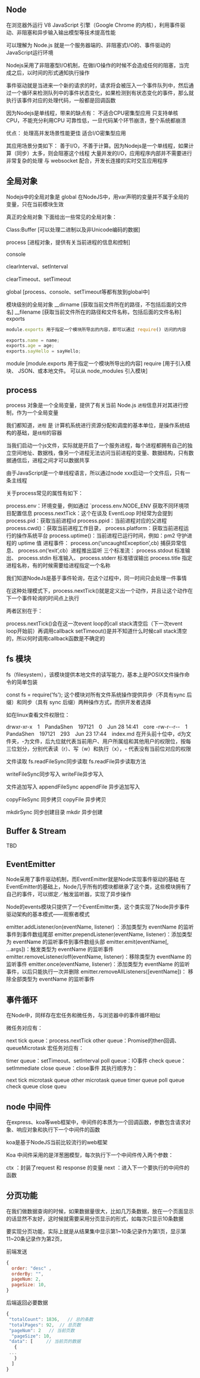 ## Node

在浏览器外运行 V8 JavaScript 引擎（Google Chrome 的内核），利用事件驱动、非阻塞和异步输入输出模型等技术提高性能

可以理解为 Node.js 就是一个服务器端的、非阻塞式I/O的、事件驱动的JavaScript运行环境

Nodejs采用了非阻塞型I/O机制，在做I/O操作的时候不会造成任何的阻塞，当完成之后，以时间的形式通知执行操作

事件驱动就是当进来一个新的请求的时，请求将会被压入一个事件队列中，然后通过一个循环来检测队列中的事件状态变化，如果检测到有状态变化的事件，那么就执行该事件对应的处理代码，一般都是回调函数

因为Nodejs是单线程，带来的缺点有：
不适合CPU密集型应用
只支持单核CPU，不能充分利用CPU
可靠性低，一旦代码某个环节崩溃，整个系统都崩溃

优点：
处理高并发场景性能更佳
适合I/O密集型应用

其应用场景分类如下：
善于I/O，不善于计算。因为Nodejs是一个单线程，如果计算（同步）太多，则会阻塞这个线程
大量并发的I/O，应用程序内部并不需要进行非常复杂的处理
与 websocket 配合，开发长连接的实时交互应用程序


## 全局对象
Nodejs中的全局对象是 global
在NodeJS中，用var声明的变量并不属于全局的变量，只在当前模块生效


真正的全局对象
下面给出一些常见的全局对象：

Class:Buffer [可以处理二进制以及非Unicode编码的数据]

process [进程对象，提供有关当前进程的信息和控制]

console

clearInterval、setInterval

clearTimeout、setTimeout

global [process、console、setTimeout等都有放到global中]

模块级别的全局对象
__dirname [获取当前文件所在的路径，不包括后面的文件名]
__filename [获取当前文件所在的路径和文件名称，包括后面的文件名称]
exports
```js
module.exports 用于指定一个模块所导出的内容，即可以通过 require() 访问的内容

exports.name = name;
exports.age = age;
exports.sayHello = sayHello;
```
module [module.exports 用于指定一个模块所导出的内容]
require [用于引入模块、 JSON、或本地文件。 可以从 node_modules 引入模块]

## process
process 对象是一个全局变量，提供了有关当前 Node.js `进程`信息并对其进行控制，作为一个全局变量

我们都知道，`进程` 是 计算机系统进行资源分配和调度的基本单位，是操作系统结构的基础，是`线程`的容器

当我们启动一个js文件，实际就是开启了一个服务进程，每个进程都拥有自己的独立空间地址、数据栈，像另一个进程无法访问当前进程的变量、数据结构，只有数据通信后，进程之间才可以数据共享

由于JavaScript是一个单线程语言，所以通过node xxx启动一个文件后，只有一条主线程

关于process常见的属性有如下：

process.env：环境变量，例如通过 `process.env.NODE_ENV 获取不同环境项目配置信息
process.nextTick：这个在谈及 EventLoop 时经常为会提到
process.pid：获取当前进程id
process.ppid：当前进程对应的父进程
process.cwd()：获取当前进程工作目录，
process.platform：获取当前进程运行的操作系统平台
process.uptime()：当前进程已运行时间，例如：pm2 守护进程的 uptime 值
进程事件： process.on(‘uncaughtException’,cb) 捕获异常信息、 process.on(‘exit’,cb）进程推出监听
三个标准流： process.stdout 标准输出、 process.stdin 标准输入、 process.stderr 标准错误输出
process.title 指定进程名称，有的时候需要给进程指定一个名称

我们知道NodeJs是基于事件轮询，在这个过程中，同一时间只会处理一件事情

在这种处理模式下，process.nextTick()就是定义出一个动作，并且让这个动作在下一个事件轮询的时间点上执行

两者区别在于：

process.nextTick()会在这一次event loop的call stack清空后（下一次event loop开始前）再调用callback
setTimeout()是并不知道什么时候call stack清空的，所以何时调用callback函数是不确定的

## fs 模块

fs（filesystem），该模块提供本地文件的读写能力，基本上是POSIX文件操作命令的简单包装

const fs = require('fs');
这个模块对所有文件系统操作提供异步（不具有sync 后缀）和同步（具有 sync 后缀）两种操作方式，而供开发者选择

如在linux查看文件权限位：

drwxr-xr-x 1 PandaShen 197121 0 Jun 28 14:41 core
-rw-r--r-- 1 PandaShen 197121 293 Jun 23 17:44 index.md
在开头前十位中，d为文件夹，-为文件，后九位就代表当前用户、用户所属组和其他用户的权限位，按每三位划分，分别代表读（r）、写（w）和执行（x），- 代表没有当前位对应的权限


文件读取
fs.readFileSync同步读取
fs.readFile异步读取方法

writeFileSync同步写入
writeFile异步写入

文件追加写入
appendFileSync
appendFile 异步追加写入

copyFileSync 同步拷贝
copyFile 异步拷贝


mkdirSync 同步创建目录
mkdir 异步创建

## Buffer & Stream
TBD

## EventEmitter
Node采用了事件驱动机制，而EventEmitter就是Node实现事件驱动的基础
在EventEmitter的基础上，Node几乎所有的模块都继承了这个类，这些模块拥有了自己的事件，可以绑定／触发监听器，实现了异步操作

Node的events模块只提供了一个EventEmitter类，这个类实现了Node异步事件驱动架构的基本模式——观察者模式

emitter.addListener/on(eventName, listener) ：添加类型为 eventName 的监听事件到事件数组尾部
emitter.prependListener(eventName, listener)：添加类型为 eventName 的监听事件到事件数组头部
emitter.emit(eventName[, ...args])：触发类型为 eventName 的监听事件
emitter.removeListener/off(eventName, listener)：移除类型为 eventName 的监听事件
emitter.once(eventName, listener)：添加类型为 eventName 的监听事件，以后只能执行一次并删除
emitter.removeAllListeners([eventName])： 移除全部类型为 eventName 的监听事件


## 事件循环
在Node中，同样存在宏任务和微任务，与浏览器中的事件循环相似

微任务对应有：

next tick queue：process.nextTick
other queue：Promise的then回调、queueMicrotask
宏任务对应有：

timer queue：setTimeout、setInterval
poll queue：IO事件
check queue：setImmediate
close queue：close事件
其执行顺序为：

next tick microtask queue
other microtask queue
timer queue
poll queue
check queue
close queu

## node 中间件
在express、koa等web框架中，中间件的本质为一个回调函数，参数包含请求对象、响应对象和执行下一个中间件的函数

koa是基于NodeJS当前比较流行的web框架

Koa 中间件采用的是洋葱圈模型，每次执行下一个中间件传入两个参数：

ctx ：封装了request 和 response 的变量
next ：进入下一个要执行的中间件的函数


## 分页功能
在我们做数据查询的时候，如果数据量很大，比如几万条数据，放在一个页面显示的话显然不友好，这时候就需要采用分页显示的形式，如每次只显示10条数据

要实现分页功能，实际上就是从结果集中显示第1~10条记录作为第1页，显示第11~20条记录作为第2页，

前端发送
```js
{
  order: "desc" ,
  orderBy: "",
  pageNum: 2,
  pageSize: 10,
}
```

后端返回必要数据
```js
{
 "totalCount": 1836,   // 总的条数
 "totalPages": 92,  // 总页数
 "pageNum": 2   // 当前页数
  "pageSize": 10,
 "data": [     // 当前页的数据
   {
 ...
   }
  ]
}
```
